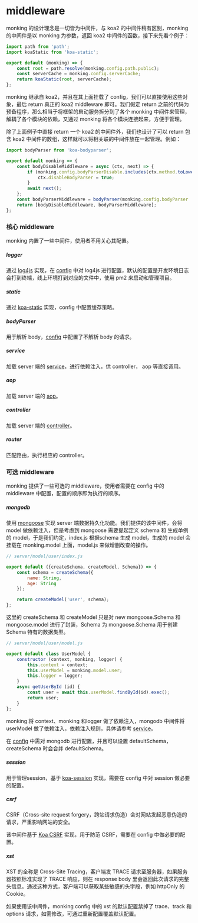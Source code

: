 # middleware

monking 的设计理念是一切皆为中间件，与 koa2 的中间件稍有区别，monking 的中间件是以 monking 为参数，返回 koa2 中间件的函数，接下来先看个例子：

```js
import path from 'path';
import koaStatic from 'koa-static';

export default (monking) => {
    const root = path.resolve(monking.config.path.public);
    const serverCache = monking.config.serverCache;
    return koaStatic(root, serverCache);
};

```
monking 继承自 koa2，并且在其上面挂载了 config，我们可以直接使用这些对象，最后 return 真正的 koa2 middleware 即可。我们假定 return 之前的代码为预备程序，那么相当于将框架的启动服务拆分到了各个 monking 中间件来管理，解耦了各个模块的依赖，又通过 monking 将各个模块连接起来，方便于管理。

除了上面例子中直接 return 一个 koa2 的中间件外，我们也设计了可以 return 包含 koa2 中间件的数组，这样就可以将相关联的中间件放在一起管理。例如：

```js
import bodyParser from 'koa-bodyparser';

export default monking => {
    const bodyDisableMiddleware = async (ctx, next) => {
        if (monking.config.bodyParserDisable.includes(ctx.method.toLowerCase())) {
            ctx.disableBodyParser = true;
        }
        await next();
    };
    const bodyParserMiddleware = bodyParser(monking.config.bodyParser || {});
    return [bodyDisableMiddleware, bodyParserMiddleware];
};
```

### 核心 middleware

monking 内置了一些中间件，使用者不用关心其配置。

##### logger

通过 [log4js](https://github.com/log4js-node/log4js-node) 实现，在 [config](./config/md) 中对 log4js 进行配置，默认的配置是开发环境日志会打到终端，线上环境打到对应的文件中，使用 pm2 来启动和管理项目。

##### static

通过 [koa-static](https://github.com/koajs/static) 实现，config 中配置缓存策略。

##### bodyParser

用于解析 body，[config](./config/md) 中配置了不解析 body 的请求。

##### service

加载 server 端的 [service](./service.md)，进行依赖注入，供 controller， aop 等直接调用。

##### aop

加载 server 端的 [aop](./aop.md)。

##### controller

加载 server 端的 [controller](./controller.md)。

##### router

匹配路由，执行相应的 controller。

### 可选 middleware

monking 提供了一些可选的 middleware，使用者需要在 config 中的 middleware 中配置，配置的顺序即为执行的顺序。

##### mongodb

使用 [mongoose](http://mongoosejs.com/) 实现 server 端数据持久化功能。我们提供的该中间件，会将 model 做依赖注入，但是考虑到 mongoose 需要提起定义 schema 和 生成单例的 model，于是我们约定，index.js 根据schema 生成 model，生成的 model 会挂载在 monking.model 上面，model.js 来做增删改查的操作。

```js
// server/model/user/index.js

export default ({createSchema, createModel, Schema}) => {
    const schema = createSchema({
        name: String,
        age: String
    });

    return createModel('user', schema);
};
```
这里的 createSchema 和 createModel 只是对 new mongoose.Schema 和 mongoose.model 进行了封装，Schema 为 mongoose.Schema 用于创建 Schema 特有的数据类型。

```js
// server/model/user/model.js

export default class UserModel {
    constructor (context, monking, logger) {
        this.context = context;
        this.userModel = monking.model.user;
        this.logger = logger;
    }
    async getUserById (id) {
        const user = await this.userModel.findById(id).exec();
        return user;
    }
};

```
monking 将 context、monking 和logger 做了依赖注入，mongodb 中间件将 userModel 做了依赖注入，依赖注入规则，具体请参考 [service](./service.md)。

在 [config](./config.md) 中需对 mongodb 进行配置，并且可以设置 defaultSchema，createSchema 时会合并 defaultSchema。

##### session

用于管理session，基于 [koa-session](https://github.com/koajs/session) 实现，需要在 config 中对 session 做必要的配置。

##### csrf

CSRF（Cross-site request forgery，跨站请求伪造）会对网站发起恶意伪造的请求，严重影响网站的安全。

该中间件基于 [Koa CSRF](https://github.com/koajs/csrf) 实现，用于防范 CSRF，需要在 config 中做必要的配置。

##### xst

XST 的全称是 Cross-Site Tracing，客户端发 TRACE 请求至服务器，如果服务器按照标准实现了 TRACE 响应，则在 response body 里会返回此次请求的完整头信息。通过这种方式，客户端可以获取某些敏感的头字段，例如 httpOnly 的 Cookie。

如果使用该中间件，monking config 中的 xst 的默认配置禁掉了 trace、track 和 options 请求，如需修改，可通过重新配置覆盖默认配置。


